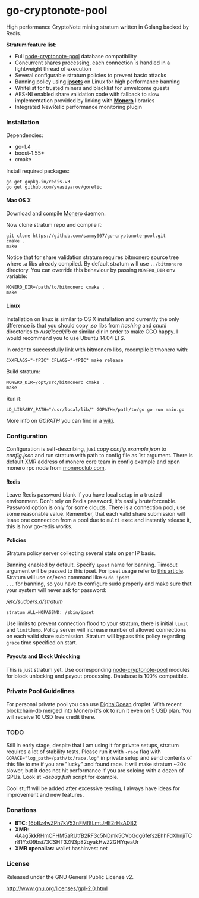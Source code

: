 # go-cryptonote-pool

High performance CryptoNote mining stratum written in Golang backed by Redis.

**Stratum feature list:**

* Full [node-cryptonote-pool](https://github.com/zone117x/node-cryptonote-pool) database compatibility
* Concurrent shares processing, each connection is handled in a lightweight thread of execution
* Several configurable stratum policies to prevent basic attacks
* Banning policy using [**ipset**s](http://ipset.netfilter.org/) on Linux for high performance banning
* Whitelist for trusted miners and blacklist for unwelcome guests
* AES-NI enabled share validation code with fallback to slow implementation provided by linking with [**Monero**](https://github.com/monero-project/bitmonero) libraries
* Integrated NewRelic performance monitoring plugin

### Installation

Dependencies:

  * go-1.4
  * boost-1.55+
  * cmake

Install required packages:

    go get gopkg.in/redis.v3
    go get github.com/yvasiyarov/gorelic

#### Mac OS X

Download and compile [Monero](https://github.com/monero-project/bitmonero) daemon.

Now clone stratum repo and compile it:

    git clone https://github.com/sammy007/go-cryptonote-pool.git
    cmake .
    make

Notice that for share validation stratum requires bitmonero source tree where .a libs already compiled. By default stratum will use <code>../bitmonero</code> directory. You can override this behaviour by passing <code>MONERO_DIR</code> env variable:

    MONERO_DIR=/path/to/bitmonero cmake .
    make

#### Linux

Installation on linux is similar to OS X installation and currently the only dfference is that you should copy *.so* libs from *hashing* and *cnutil* directories to */usr/local/lib* or similar dir in order to make CGO happy. I would recommend you to use Ubuntu 14.04 LTS.

In order to successfully link with bitmonero libs, recompile bitmonero with:

    CXXFLAGS="-fPIC" CFLAGS="-fPIC" make release

Build stratum:

    MONERO_DIR=/opt/src/bitmonero cmake .
    make

Run it:

    LD_LIBRARY_PATH="/usr/local/lib/" GOPATH=/path/to/go go run main.go

More info on *GOPATH* you can find in a [wiki](https://github.com/golang/go/wiki/GOPATH).

### Configuration

Configuration is self-describing, just copy *config.example.json* to *config.json* and run stratum with path to config file as 1st argument. There is default XMR address of monero core team in config example and open monero rpc node from [moneroclub.com](https://www.moneroclub.com/node).

#### Redis

Leave Redis password blank if you have local setup in a trusted environment. Don't rely on Redis password, it's easily bruteforceable. Password option is only for some clouds. There is a connection pool, use some reasonable value. Remember, that each valid share submission will lease one connection from a pool due to <code>multi</code> exec and instantly release it, this is how go-redis works.

#### Policies

Stratum policy server collecting several stats on per IP basis.

Banning enabled by default. Specify <code>ipset</code> name for banning. Timeout argument will be passed to this ipset. For ipset usage refer to [this article](https://wiki.archlinux.org/index.php/Ipset). Stratum will use os/exec command like <code>sudo ipset ...</code> for banning, so you have to configure sudo properly and make sure that your system will never ask for password:

*/etc/sudoers.d/stratum*

    stratum ALL=NOPASSWD: /sbin/ipset

Use limits to prevent connection flood to your stratum, there is initial <code>limit</code> and <code>limitJump</code>. Policy server will increase number of allowed connections on each valid share submission. Stratum will bypass this policy regarding <code>grace</code> time specified on start.

#### Payouts and Block Unlocking

This is just stratum yet. Use corresponding [node-cryptonote-pool](https://github.com/zone117x/node-cryptonote-pool) modules for block unlocking and payout processing. Database is 100% compatible.

### Private Pool Guidelines

For personal private pool you can use [DigitalOcean](https://www.digitalocean.com/?refcode=2a6767e6285f) droplet. With recent blockchain-db merged into Monero it's ok to run it even on 5 USD plan. You will receive 10 USD free credit there.

### TODO

Still in early stage, despite that I am using it for private setups, stratum requires a lot of stability tests. Please run it with <code>-race</code> flag with <code>GORACE="log_path=/path/to/race.log"</code> in private setup and send contents of this file to me if you are "lucky" and found race. It will make stratum ~20x slower, but it does not hit performance if you are soloing with a dozen of GPUs. Look at *-debug.fish* script for example.

Cool stuff will be added after excessive testing, I always have ideas for improvement and new features.

### Donations

* **BTC**: [16bBz4wZPh7kV53nFMf8LmtJHE2rHsADB2](https://blockchain.info/address/16bBz4wZPh7kV53nFMf8LmtJHE2rHsADB2)
* **XMR**: 4Aag5kkRHmCFHM5aRUtfB2RF3c5NDmk5CVbGdg6fefszEhhFdXhnjiTCr81YxQ9bsi73CSHT3ZN3p82qyakHwZ2GHYqeaUr
* **XMR openalias**: wallet.hashinvest.net

### License

Released under the GNU General Public License v2.

http://www.gnu.org/licenses/gpl-2.0.html
